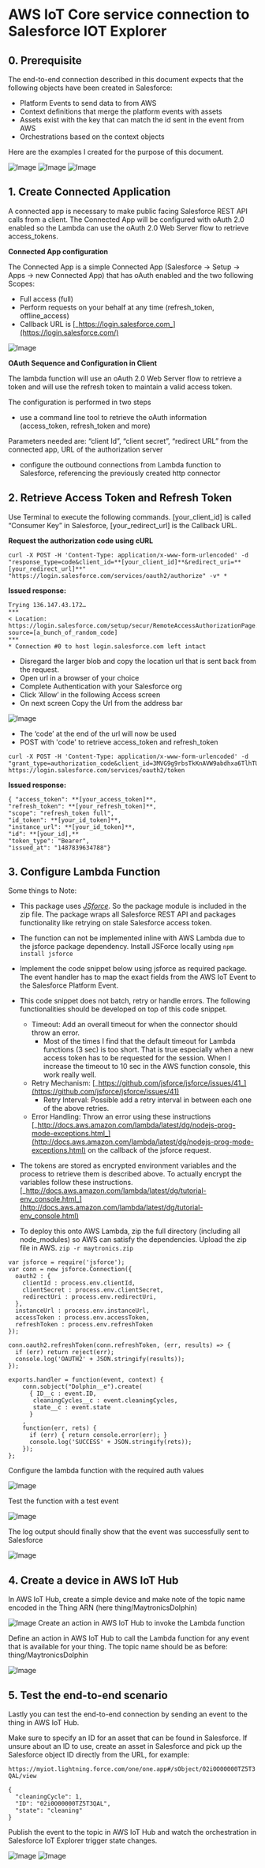 # AWS IoT Core service connection to Salesforce IOT Explorer

## 0. Prerequisite


The end-to-end connection described in this document expects that the following objects have been created in Salesforce:

* Platform Events to send data to from AWS
* Context definitions that merge the platform events with assets
* Assets exist with the key that can match the id sent in the event from AWS
* Orchestrations based on the context objects

Here are the examples I created for the purpose of this document.

![Image](./images/image_0.png)
![Image](./images/image_1.png)
![Image](./images/image_2.png)

## 1. Create Connected Application


A connected app is necessary to make public facing Salesforce REST API calls from a client. The Connected App will be configured with oAuth 2.0 enabled so the Lambda can use the oAuth 2.0 Web Server flow to retrieve access_tokens.

**Connected App configuration**


The Connected App is a simple Connected App (Salesforce → Setup → Apps → new Connected App) that has oAuth enabled and the two following Scopes:

* Full access (full)
* Perform requests on your behalf at any time (refresh_token, offline_access)
* Callback URL is [_https://login.salesforce.com_](https://login.salesforce.com/)

![Image](./images/image_8.png)

**OAuth Sequence and Configuration in Client**

The lambda function will use an oAuth 2.0 Web Server flow to retrieve a token and will use the refresh token to maintain a valid access token.

The configuration is performed in two steps

* use a command line tool to retrieve the oAuth information (access_token, refresh_token and more)

Parameters needed are: “client Id”, “client secret”, “redirect URL” from the connected app, URL of the authorization server

* configure the outbound connections from  Lambda function to Salesforce, referencing the previously created http connector

## 2. Retrieve Access Token and Refresh Token


Use Terminal to execute the following commands. [your_client_id] is called “Consumer Key” in Salesforce,  [your_redirect_url] is the Callback URL.

**Request the authorization code using cURL**

```
curl -X POST -H 'Content-Type: application/x-www-form-urlencoded' -d "response_type=code&client_id=**[your_client_id]**&redirect_uri=**[your_redirect_url]**" "https://login.salesforce.com/services/oauth2/authorize" -v* *
```

**Issued response:**

```
Trying 136.147.43.172…
***
< Location: https://login.salesforce.com/setup/secur/RemoteAccessAuthorizationPage.apexp?source=[a_bunch_of_random_code]
***
* Connection #0 to host login.salesforce.com left intact
```

* Disregard the larger blob and copy the location url that is sent back from the request.
* Open url in a browser of your choice
* Complete Authentication with your Salesforce org
* Click ‘Allow’ in the following Access screen
* On next screen Copy the Url from the address bar

![Image](./images/image_9.png)

* The ‘code’ at the end of the url will now be used
* POST with 'code' to retrieve access_token and refresh_token

```
curl -X POST -H 'Content-Type: application/x-www-form-urlencoded' -d "grant_type=authorization_code&client_id=3MVG9g9rbsTkKnAVW9abdhxa6TlhTUEKDQNrGqpyPu4gvBRCaOeaHYAmyZM8cAtGS5.lVhfpeikoIpXtzVMWw&client_secret=2750853922881756995&code=aPrxbOND3gL_2LZSI8tsDikv9mz7zf5aXLgeV6syCcBNfZ_.plSbe_8FwtlRdcUCYsYURcZeaA%3D%3D&redirect_uri=https://login.salesforce.com" https://login.salesforce.com/services/oauth2/token
```

**Issued response:**

```
{ "access_token": **[your_access_token]**,
"refresh_token": **[your_refresh_token]**,
"scope": "refresh_token full",
"id_token": **[your_id_token]**,
"instance_url": **[your_id_token]**,
"id": **[your_id],**
"token_type": "Bearer",
"issued_at": "1487839634788"}
```

## 3. Configure Lambda Function


Some things to Note:

* This package uses [_JSforce_](https://jsforce.github.io/). So the package module is included in the zip file. The package wraps all Salesforce REST API and packages functionality like retrying on stale Salesforce access token.

* The function can not be implemented inline with AWS Lambda due to the jsforce package dependency. Install JSForce locally using
`npm install jsforce`

* Implement the code snippet below using jsforce as required package. The event handler has to map the exact fields from the AWS IoT Event to the Salesforce Platform Event.

* This code snippet does not batch, retry or handle errors. The following functionalities should be developed on top of this code snippet.
    * Timeout: Add an overall timeout for when the connector should throw an error.
        * Most of the times I find that the default timeout for Lambda functions (3 sec) is too short. That is true especially when a new access token has to be requested for the session. When I increase the timeout to 10 sec in the AWS function console, this work really well.
    * Retry Mechanism: [_https://github.com/jsforce/jsforce/issues/41_](https://github.com/jsforce/jsforce/issues/41)
        * Retry Interval: Possible add a retry interval in between each one of the above retries.
    * Error Handling: Throw an error using these instructions [_http://docs.aws.amazon.com/lambda/latest/dg/nodejs-prog-mode-exceptions.html_](http://docs.aws.amazon.com/lambda/latest/dg/nodejs-prog-mode-exceptions.html) on the callback of the jsforce request.

* The tokens are stored as encrypted environment variables and the process to retrieve them is described above. To actually encrypt the variables follow these instructions. [_http://docs.aws.amazon.com/lambda/latest/dg/tutorial-env_console.html_](http://docs.aws.amazon.com/lambda/latest/dg/tutorial-env_console.html)

* To deploy this onto AWS Lambda, zip the full directory (including all node_modules) so AWS can satisfy the dependencies. Upload the zip file in AWS.
`zip -r maytronics.zip`

```
var jsforce = require('jsforce');
var conn = new jsforce.Connection({
  oauth2 : {
    clientId : process.env.clientId,
    clientSecret : process.env.clientSecret,
    redirectUri : process.env.redirectUri,
  },
  instanceUrl : process.env.instanceUrl,
  accessToken : process.env.accessToken,
  refreshToken : process.env.refreshToken
});

conn.oauth2.refreshToken(conn.refreshToken, (err, results) => {
  if (err) return reject(err);
  console.log('OAUTH2' + JSON.stringify(results));
});

exports.handler = function(event, context) {
    conn.sobject("Dolphin__e").create(
      { ID__c : event.ID,
       cleaningCycles__c : event.cleaningCycles,
       state__c : event.state
      }
    ,
    function(err, rets) {
      if (err) { return console.error(err); }
      console.log('SUCCESS' + JSON.stringify(rets));
    });
};
```

Configure the lambda function with the required auth values

![Image](./images/image_3.png)

Test the function with a test event

![Image](./images/image_4.png)

The log output should finally show that the event was successfully sent to Salesforce

![Image](./images/image_5.png)

## 4. Create a device in AWS IoT Hub


In AWS IoT Hub, create a simple device and make note of the topic name encoded in the Thing ARN (here thing/MaytronicsDolphin)

![Image](./images/image_6.png)
Create an action in AWS IoT Hub to invoke the Lambda function


Define an action in AWS IoT Hub to call the Lambda function for any event that is available for your thing. The topic name should be as before: thing/MaytronicsDolphin

![Image](./images/image_7.png)

## 5. Test the end-to-end scenario

Lastly you can test the end-to-end connection by sending an event to the thing in AWS IoT Hub.

Make sure to specify an ID for an asset that can be found in Salesforce. If unsure about an ID to use, create an asset in Salesforce and pick up the Salesforce object ID directly from the URL, for example:

`https://myiot.lightning.force.com/one/one.app#/sObject/02i0O00000TZ5T3QAL/view`

```
{
  "cleaningCycle": 1,
  "ID": "02i0O00000TZ5T3QAL",
  "state": "cleaning"
}
```

Publish the event to the topic in AWS IoT Hub and watch the orchestration in Salesforce IoT Explorer trigger state changes.

![Image](./images/image_10.png)
![Image](./images/image_11.png)
